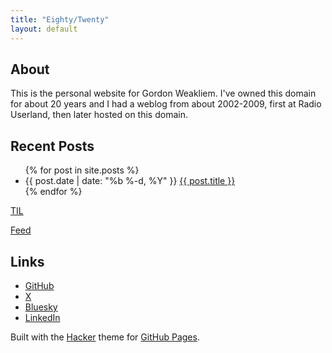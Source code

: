 ```yaml
---
title: "Eighty/Twenty"
layout: default
---
```


## About
This is the personal website for Gordon Weakliem. I've owned this domain for about 20 years and I had a weblog from about 2002-2009, first at Radio Userland, then later hosted on this domain.

## Recent Posts

<ul>
  {% for post in site.posts %}
    <li>
        {{ post.date | date: "%b %-d, %Y" }} <a href="{{ post.url }}">{{ post.title }}</a>
    </li>
  {% endfor %}
</ul>

[TIL](/category/til/)

[Feed](/feed.xml)

## Links
* [GitHub](https://github.com/gweakliem)
* [X](https://x.com/weakliem69467)
* [Bluesky](https://bsky.app/profile/2hardproblems.bsky.social)
* [LinkedIn](https://linkedin.com/in/gweakliem)

Built with the [Hacker](https://github.com/pages-themes/hacker) theme for [GitHub Pages](https://pages.github.com/).